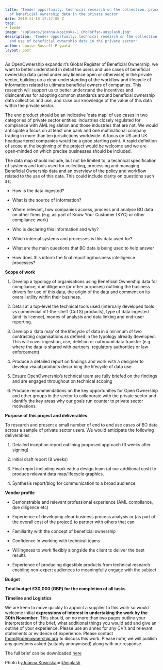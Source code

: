 ```yaml
---
title: 'Tender opportunity: technical research on the collection, processing and use
  of beneficial ownership data in the private sector'
date: 2019-11-18 17:17:00 Z
tags:
- tender
image: "/uploads/joanna-kosinska-1_CMoFsPfso-unsplash.jpg"
description: 'Tender opportunity: technical research on the collection, processing
  and use of beneficial ownership data in the private sector'
author: Louise Russell-Prywata
layout: post
---
```


As OpenOwnership expands it’s Global Register of Beneficial Ownership, we want to better understand in detail the users and use cases of beneficial ownership data (used under any licence open or otherwise) in the private sector, building up a clear understanding of the workflow and lifecycle of information related to ultimate beneficial owners of companies. This research will support us to better understand the incentives and disincentives for adopting common standards around beneficial ownership data collection and use, and raise our knowledge of the value of this data within the private sector.

The end product should be an indicative ‘data map’ of use cases in two categories of private sector entities: industries closely regulated for compliance with AML legislation and those industries that are not. We would anticipate a focus on at least one bank and one multinational company trading in more than ten jurisdictions worldwide. A focus on US and UK headquartered companies would be a good starting point.  A rapid definition of scope at the beginning of the project would be welcome and we are open-minded on which precise businesses should be included.

The data map should include, but not be limited to, a technical specification of systems and tools used for collecting, processing and managing Beneficial Ownership data and an overview of the policy and workflow related to the use of this data. This could include clarity on questions such as;

* How is the data ingested?

* What is the source of information?

* Where relevant, how companies access, process and analyse BO data on other firms (e.g. as part of Know Your Customer (KYC) or other compliance work)

* Who is declaring this information and why?

* Which internal systems and processes is this data used for?

* What are the main questions that BO data is being used to help answer

* How does this inform the final reporting/business intelligence processes?

**Scope of work**

1. Develop a typology of organisations using Beneficial Ownership data for compliance, due diligence (or other purposes) outlining the business drivers for use of this data, the origin of the data and comment on its overall utility within their business.

2. Detail at a top-level the technical tools used (internally developed tools vs commercial off-the-shelf (CoTS) products), type of data ingested (and its licence), modes of analysis and data linking and end-user reporting.

3. Develop a ‘data map’ of the lifecycle of data in a minimum of two contrasting organisations as defined in the typology already developed. This will cover ingestion, use, deletion or outbound data transfer (e.g. where the data is shared with partners, regulatory authorities or law enforcement)

4. Produce a detailed report on findings and work with a designer to develop visual products describing the lifecycle of data use.

5. Ensure OpenOwnership’s technical team are fully briefed on the findings and are engaged throughout on technical scoping

6. Produce recommendations on the key opportunities for Open Ownership and other groups in the sector to collaborate with the private sector and identify the key areas why our goals run counter to private sector motivations.

**Purpose of this project and deliverables**

To research and present a small number of end to end use cases of BO data across a sample of private sector users. We would anticipate the following deliverables:

1. Detailed inception report outlining proposed approach (3 weeks after signing)

2. Initial draft report (8 weeks)

3. Final report including work with a design team (at our additional cost) to produce relevant data map/lifecycle graphics.

4. Synthesis report/blog for communication to a broad audience

**Vendor profile**

* Demonstrable and relevant professional experience (AML compliance, due diligence etc)

* Experience of developing clear business process analysis or (as part of the overall cost of the project) to partner with others that can

* Familiarity with the concept of beneficial ownership

* Confidence in working with technical teams

* Willingness to work flexibly alongside the client to deliver the best results

* Experience of producing digestible products from technical research enabling non-expert audiences to meaningfully engage with the subject

**Budget**

**Total budget £30,000 (GBP) for the completion of all tasks**

**Timeline and Logistics**

We are keen to move quickly to appoint a supplier to this work so would welcome initial **expressions of interest in undertaking the work by the 30th November**. This should, on no more than two pages outline your interpretation of the brief, what additional things you would add and give an outline of your experience. Please use an annex for any CV’s and relevant statements or evidence of experience. Please contact
[thom@openownership.org](mailto:thom@openownership.org) to discuss this work. Please note, we will publish any questions asked (suitably anonymised) along with our response.

The full brief can be downloaded [here](http:///openownership.org/uploads/20190810PrivateSectorBO_DataUse%20(1).pdf)

Photo by[Joanna Kosinska](https://unsplash.com/@joannakosinska?utm_source=unsplash&utm_medium=referral&utm_content=creditCopyText)on[Unsplash](https://unsplash.com/s/photos/work?utm_source=unsplash&utm_medium=referral&utm_content=creditCopyText)